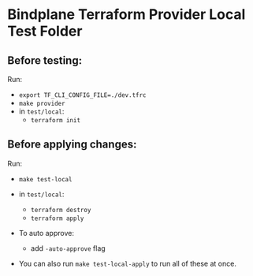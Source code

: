 # Bindplane Terraform Provider Local Test Folder

## Before testing:

Run:

- `export TF_CLI_CONFIG_FILE=./dev.tfrc`
- `make provider`
- in `test/local`:
  - `terraform init`

## Before applying changes:

Run:

- `make test-local`

- in `test/local`:

  - `terraform destroy`
  - `terraform apply`

- To auto approve:

  - add `-auto-approve` flag

- You can also run `make test-local-apply` to run all of these at once.
